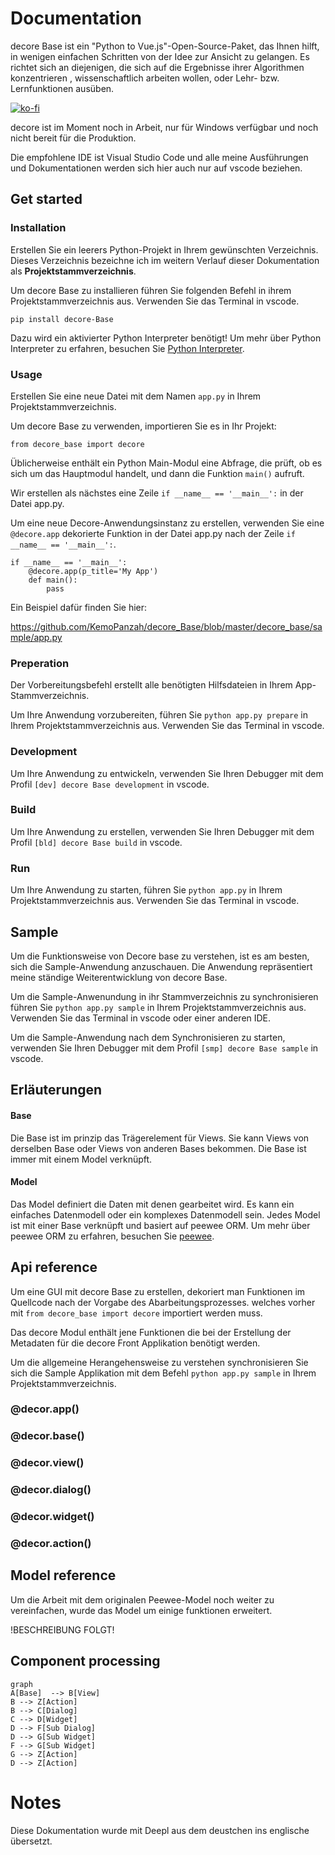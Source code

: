 # Documentation
decore Base ist ein "Python to Vue.js"-Open-Source-Paket, das Ihnen hilft, in wenigen einfachen Schritten von der Idee zur Ansicht zu gelangen. Es richtet sich an diejenigen, die sich auf die Ergebnisse ihrer Algorithmen konzentrieren , wissenschaftlich arbeiten wollen, oder Lehr- bzw. Lernfunktionen ausüben.

[![ko-fi](https://ko-fi.com/img/githubbutton_sm.svg)](https://ko-fi.com/P5P2JCC5B)

decore ist im Moment noch in Arbeit, nur für Windows verfügbar und noch nicht bereit für die Produktion.

Die empfohlene IDE ist Visual Studio Code und alle meine Ausführungen und Dokumentationen werden sich hier auch nur auf vscode beziehen.

## Get started
### Installation
Erstellen Sie ein leerers Python-Projekt in Ihrem gewünschten Verzeichnis. Dieses Verzeichnis bezeichne ich im weitern Verlauf dieser Dokumentation als **Projektstammverzeichnis**.

Um decore Base zu installieren führen Sie folgenden Befehl in ihrem Projektstammverzeichnis aus. Verwenden Sie das Terminal in vscode.

```
pip install decore-Base
```

Dazu wird ein aktivierter Python Interpreter benötigt! Um mehr über Python Interpreter zu erfahren, besuchen Sie [Python Interpreter](https://code.visualstudio.com/docs/python/environments).

### Usage
Erstellen Sie eine neue Datei mit dem Namen ```app.py``` in Ihrem Projektstammverzeichnis.

Um decore Base zu verwenden, importieren Sie es in Ihr Projekt:

```
from decore_base import decore
```

Üblicherweise enthält ein Python Main-Modul eine Abfrage, die prüft, ob es sich um das Hauptmodul handelt, und dann die Funktion ```main()``` aufruft.

Wir erstellen als nächstes eine Zeile ```if __name__ == '__main__':``` in der Datei app.py.

Um eine neue Decore-Anwendungsinstanz zu erstellen, verwenden Sie eine ```@decore.app``` dekorierte Funktion in der Datei app.py nach der Zeile ```if __name__ == '__main__':```.

```
if __name__ == '__main__':
    @decore.app(p_title='My App')
    def main():
        pass
```

Ein Beispiel dafür finden Sie hier:

https://github.com/KemoPanzah/decore_Base/blob/master/decore_base/sample/app.py

### Preperation
Der Vorbereitungsbefehl erstellt alle benötigten Hilfsdateien in Ihrem App-Stammverzeichnis.

Um Ihre Anwendung vorzubereiten, führen Sie ``` python app.py prepare ``` in Ihrem Projektstammverzeichnis aus. Verwenden Sie das Terminal in vscode.

### Development
Um Ihre Anwendung zu entwickeln, verwenden Sie Ihren Debugger mit dem Profil ``` [dev] decore Base development ``` in vscode.

### Build
Um Ihre Anwendung zu erstellen, verwenden Sie Ihren Debugger mit dem Profil ``` [bld] decore Base build ``` in vscode.

### Run
Um Ihre Anwendung zu starten, führen Sie ``` python app.py ``` in Ihrem Projektstammverzeichnis aus. Verwenden Sie das Terminal in vscode.

## Sample
Um die Funktionsweise von Decore base zu verstehen, ist es am besten, sich die Sample-Anwendung anzuschauen. Die Anwendung repräsentiert meine ständige Weiterentwicklung von decore Base.

Um die Sample-Anwenundung in ihr Stammverzeichnis zu synchronisieren führen Sie ```python app.py sample``` in Ihrem Projektstammverzeichnis aus. Verwenden Sie das Terminal in vscode oder einer anderen IDE.

Um die Sample-Anwendung nach dem Synchronisieren zu starten, verwenden Sie Ihren Debugger mit dem Profil ``` [smp] decore Base sample ``` in vscode.

## Erläuterungen

#### Base
Die Base ist im prinzip das Trägerelement für Views. Sie kann Views von derselben Base oder Views von anderen Bases bekommen. Die Base ist immer mit einem Model verknüpft.

#### Model
Das Model definiert die Daten mit denen gearbeitet wird. Es kann ein einfaches Datenmodell oder ein komplexes Datenmodell sein. Jedes Model ist mit einer Base verknüpft und basiert auf peewee ORM. Um mehr über peewee ORM zu erfahren, besuchen Sie [peewee](http://docs.peewee-orm.com/en/latest/).

## Api reference
Um eine GUI mit decore Base zu erstellen, dekoriert man Funktionen im Quellcode nach der Vorgabe des Abarbeitungsprozesses. welches vorher mit ```from decore_base import decore``` importiert werden muss.

Das decore Modul enthält jene Funktionen die bei der Erstellung der Metadaten für die decore Front Applikation benötigt werden.

Um die allgemeine Herangehensweise zu verstehen synchronisieren Sie sich die Sample Applikation mit dem Befehl ```python app.py sample``` in Ihrem Projektstammverzeichnis.

### @decor.app()
### @decor.base()
### @decor.view()
### @decor.dialog()
### @decor.widget()
### @decor.action()

## Model reference
Um die Arbeit mit dem originalen Peewee-Model noch weiter zu vereinfachen, wurde das Model um einige funktionen erweitert.

!BESCHREIBUNG FOLGT!

## Component processing
```mermaid
graph
A[Base]  --> B[View]
B --> Z[Action]
B --> C[Dialog]
C --> D[Widget]
D --> F[Sub Dialog]
D --> G[Sub Widget]
F --> G[Sub Widget]
G --> Z[Action]
D --> Z[Action]
```

# Notes
Diese Dokumentation wurde mit Deepl aus dem deustchen ins englische übersetzt.